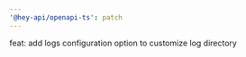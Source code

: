 ```yaml
---
'@hey-api/openapi-ts': patch
---
```


feat: add logs configuration option to customize log directory
